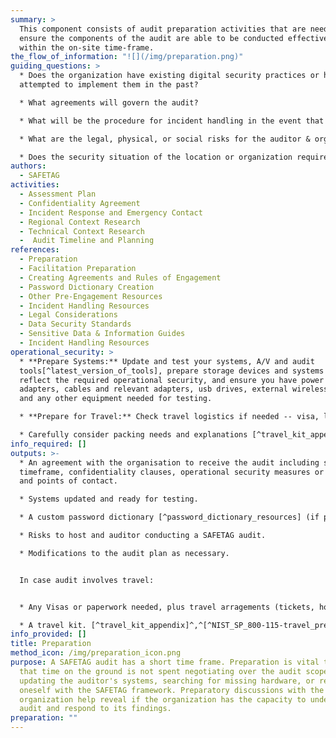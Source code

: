 ```yaml
---
summary: >
  This component consists of audit preparation activities that are needed to
  ensure the components of the audit are able to be conducted effectively and
  within the on-site time-frame.
the_flow_of_information: "![](/img/preparation.png)"
guiding_questions: >
  * Does the organization have existing digital security practices or has it
  attempted to implement them in the past?

  * What agreements will govern the audit?

  * What will be the procedure for incident handling in the event that the auditor causes or uncovers an incident during the course of the assessment?

  * What are the legal, physical, or social risks for the auditor & organization associated with conducting the audit or having audit results leak? [^PETS_legal_considerations]

  * Does the security situation of the location or organization require additional planning? Are your software tools up to date and working as expected?
authors:
  - SAFETAG
activities:
  - Assessment Plan
  - Confidentiality Agreement
  - Incident Response and Emergency Contact
  - Regional Context Research
  - Technical Context Research
  -  Audit Timeline and Planning
references:
  - Preparation
  - Facilitation Preparation
  - Creating Agreements and Rules of Engagement
  - Password Dictionary Creation
  - Other Pre-Engagement Resources
  - Incident Handling Resources
  - Legal Considerations
  - Data Security Standards
  - Sensitive Data & Information Guides
  - Incident Handling Resources
operational_security: >
  * **Prepare Systems:** Update and test your systems, A/V and audit
  tools[^latest_version_of_tools], prepare storage devices and systems to
  reflect the required operational security, and ensure you have power supply
  adapters, cables and relevant adapters, usb drives, external wireless cards
  and any other equipment needed for testing.

  * **Prepare for Travel:** Check travel logistics if needed -- visa, letter of invitation, travel tickets and hotel reservations. Note that some visas can take significant effort and may require the auditor to be without a passport while they are being processed.

  * Carefully consider packing needs and explanations [^travel_kit_appendix]^,^[^NIST_SP_800-115-travel_prep]
info_required: []
outputs: >-
  * An agreement with the organisation to receive the audit including scope,
  timeframe, confidentiality clauses, operational security measures or minimums,
  and points of contact.

  * Systems updated and ready for testing.

  * A custom password dictionary [^password_dictionary_resources] (if password cracking activities expected).

  * Risks to host and auditor conducting a SAFETAG audit.

  * Modifications to the audit plan as necessary.


  In case audit involves travel:


  * Any Visas or paperwork needed, plus travel arragements (tickets, hotels) for auditor travel.

  * A travel kit. [^travel_kit_appendix]^,^[^NIST_SP_800-115-travel_prep]
info_provided: []
title: Preparation
method_icon: /img/preparation_icon.png
purpose: A SAFETAG audit has a short time frame. Preparation is vital to ensure
  that time on the ground is not spent negotiating over the audit scope,
  updating the auditor's systems, searching for missing hardware, or refreshing
  oneself with the SAFETAG framework. Preparatory discussions with the host
  organization help reveal if the organization has the capacity to undertake the
  audit and respond to its findings.
preparation: ""
---
```

